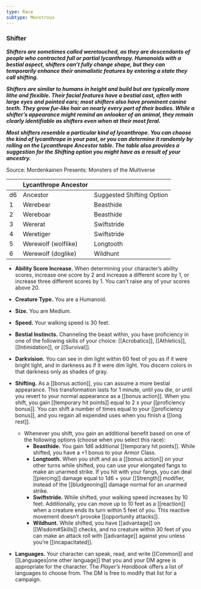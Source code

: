 ```yaml
---
type: Race
subtype: Monstrous
---
```

### Shifter 

**_Shifters are sometimes called weretouched, as they are descendants of people who contracted full or partial lycanthropy. Humanoids with a bestial aspect, shifters can’t fully change shape, but they can temporarily enhance their animalistic features by entering a state they call shifting._**

**_Shifters are similar to humans in height and build but are typically more lithe and flexible. Their facial features have a bestial cast, often with large eyes and pointed ears; most shifters also have prominent canine teeth. They grow fur-like hair on nearly every part of their bodies. While a shifter’s appearance might remind an onlooker of an animal, they remain clearly identifiable as shifters even when at their most feral._**

**_Most shifters resemble a particular kind of lycanthrope. You can choose the kind of lycanthrope in your past, or you can determine it randomly by rolling on the Lycanthrope Ancestor table. The table also provides a suggestion for the Shifting option you might have as a result of your ancestry._**

Source: Mordenkainen Presents: Monsters of the Multiverse

| | Lycanthrope Ancestor | |
|---|---|---|
|d6|Ancestor|Suggested Shifting Option|
|1|Werebear|Beasthide|
|2|Wereboar|Beasthide|
|3|Wererat|Swiftstride|
|4|Weretiger|Swiftstride|
|5|Werewolf (wolflike)|Longtooth|
|6|Werewolf (doglike)|Wildhunt|

- **Ability Score Increase.** When determining your character’s ability scores, increase one score by 2 and increase a different score by 1, or increase three different scores by 1. You can't raise any of your scores above 20.

- **Creature Type.** You are a Humanoid.

- **Size.** You are Medium.

- **Speed.** Your walking speed is 30 feet.

- **Bestial Instincts.** Channeling the beast within, you have proficiency in one of the following skills of your choice: [[Acrobatics]], [[Athletics]], [[Intimidation]], or [[Survival]].

- **Darkvision.** You can see in dim light within 60 feet of you as if it were bright light, and in darkness as if it were dim light. You discern colors in that darkness only as shades of gray.

- **Shifting.** As a [[bonus action]], you can assume a more bestial appearance. This transformation lasts for 1 minute, until you die, or until you revert to your normal appearance as a [[bonus action]]. When you shift, you gain [[temporary hit points]] equal to 2 x your [[proficiency bonus]]. You can shift a number of times equal to your [[proficiency bonus]], and you regain all expended uses when you finish a [[long rest]].
    - Whenever you shift, you gain an additional benefit based on one of the following options (choose when you select this race):
        - **Beasthide.** You gain 1d6 additional [[temporary hit points]]. While shifted, you have a +1 bonus to your Armor Class.
        - **Longtooth.** When you shift and as a [[bonus action]] on your other turns while shifted, you can use your elongated fangs to make an unarmed strike. If you hit with your fangs, you can deal [[piercing]] damage equal to 1d6 + your [[Strength]] modifier, instead of the [[bludgeoning]] damage normal for an unarmed strike.
        - **Swiftstride.** While shifted, your walking speed increases by 10 feet. Additionally, you can move up to 10 feet as a [[reaction]] when a creature ends its turn within 5 feet of you. This reactive movement doesn’t provoke [[opportunity attacks]].
        - **Wildhunt.** While shifted, you have [[advantage]] on [[Wisdom#Skills]] checks, and no creature within 30 feet of you can make an attack roll with [[advantage]] against you unless you’re [[incapacitated]].

- **Languages.** Your character can speak, read, and write [[Common]] and [[Languages|one other language]] that you and your DM agree is appropriate for the character. The _Player’s Handbook_ offers a list of languages to choose from. The DM is free to modify that list for a campaign.